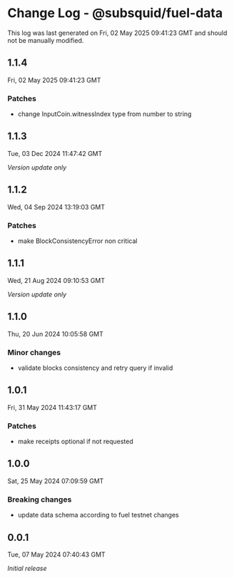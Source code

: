 # Change Log - @subsquid/fuel-data

This log was last generated on Fri, 02 May 2025 09:41:23 GMT and should not be manually modified.

## 1.1.4
Fri, 02 May 2025 09:41:23 GMT

### Patches

- change InputCoin.witnessIndex type from number to string

## 1.1.3
Tue, 03 Dec 2024 11:47:42 GMT

_Version update only_

## 1.1.2
Wed, 04 Sep 2024 13:19:03 GMT

### Patches

- make BlockConsistencyError non critical

## 1.1.1
Wed, 21 Aug 2024 09:10:53 GMT

_Version update only_

## 1.1.0
Thu, 20 Jun 2024 10:05:58 GMT

### Minor changes

- validate blocks consistency and retry query if invalid

## 1.0.1
Fri, 31 May 2024 11:43:17 GMT

### Patches

- make receipts optional if not requested

## 1.0.0
Sat, 25 May 2024 07:09:59 GMT

### Breaking changes

- update data schema according to fuel testnet changes

## 0.0.1
Tue, 07 May 2024 07:40:43 GMT

_Initial release_

